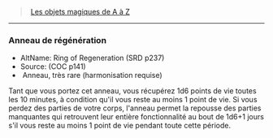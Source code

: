 ﻿---
!MagicItem
Type: Anneau
Rarity: très rare
Attunement: harmonisation requise
Id: magicitems_az_hd.md#anneau-de-régénération
ParentLink: magicitems_az_hd.md#les-objets-magiques-de-a-à-z
Name: Anneau de régénération
ParentName: Les objets magiques de A à Z
NameLevel: 3
AltName: Ring of Regeneration (SRD p237)
Source: (COC p141)
---
> [Les objets magiques de A à Z](hd_magicitems_az_les_objets_magiques_de_a_a_z.md)

---

### Anneau de régénération

- AltName: Ring of Regeneration (SRD p237)
- Source: (COC p141)
-  Anneau, très rare (harmonisation requise)

Tant que vous portez cet anneau, vous récupérez 1d6 points de vie toutes les 10 minutes, à condition qu'il vous reste au moins 1 point de vie. Si vous perdez des parties de votre corps, l'anneau permet la repousse des parties manquantes qui retrouvent leur entière fonctionnalité au bout de 1d6+1 jours s'il vous reste au moins 1 point de vie pendant toute cette période.

